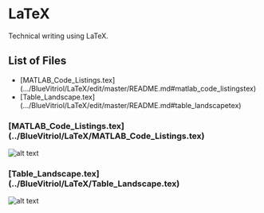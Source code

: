 LaTeX
=====

Technical writing using LaTeX.

## List of Files
* [MATLAB_Code_Listings.tex] (.../BlueVitriol/LaTeX/edit/master/README.md#matlab_code_listingstex)
* [Table_Landscape.tex] (.../BlueVitriol/LaTeX/edit/master/README.md#table_landscapetex)

### [MATLAB_Code_Listings.tex] (../BlueVitriol/LaTeX/MATLAB_Code_Listings.tex)

![alt text](https://dl.dropboxusercontent.com/u/14133270/GitHub/LaTeX/MATLAB_Code_Listings.tiff "MATLAB_Code_Listings.tex Preview")

### [Table_Landscape.tex] (../BlueVitriol/LaTeX/Table_Landscape.tex)

![alt text](https://dl.dropboxusercontent.com/u/14133270/GitHub/LaTeX/Table_Landscape.tiff "Table_Landscape.tex Preview")
